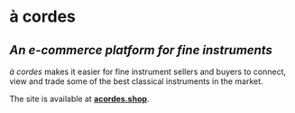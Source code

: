 # à cordes

## _An e-commerce platform for fine instruments_

_à cordes_ makes it easier for fine instrument sellers and buyers to connect, view and trade some of the best classical instruments in the market.

The site is available at **[acordes.shop](http://acordes.shop)**.
